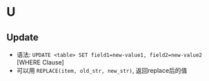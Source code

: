 <!--
 * @Author: your name
 * @Date: 2020-04-19 18:50:13
 * @LastEditTime: 2020-04-19 19:28:04
 * @LastEditors: Please set LastEditors
 * @Description: In User Settings Edit
 * @FilePath: \git_study\SQL_lang\Update.md
 -->

# U

## Update

- 语法: `UPDATE <table> SET field1=new-value1, field2=new-value2`
[WHERE Clause]
- 可以用 `REPLACE(item, old_str, new_str)`, 返回replace后的值